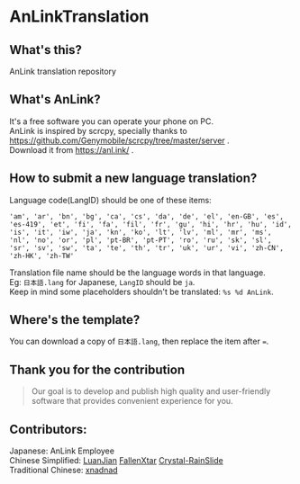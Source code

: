 # AnLinkTranslation

What's this?
---
AnLink translation repository

What's AnLink?
---
It's a free software you can operate your phone on PC.  
AnLink is inspired by scrcpy, specially thanks to https://github.com/Genymobile/scrcpy/tree/master/server .  
Download it from https://anl.ink/ .

How to submit a new language translation?
---
Language code(LangID) should be one of these items:
```
'am', 'ar', 'bn', 'bg', 'ca', 'cs', 'da', 'de', 'el', 'en-GB', 'es', 'es-419', 'et', 'fi', 'fa', 'fil', 'fr', 'gu', 'hi', 'hr', 'hu', 'id', 'is', 'it', 'iw', 'ja', 'kn', 'ko', 'lt', 'lv', 'ml', 'mr', 'ms', 'nl', 'no', 'or', 'pl', 'pt-BR', 'pt-PT', 'ro', 'ru', 'sk', 'sl', 'sr', 'sv', 'sw', 'ta', 'te', 'th', 'tr', 'uk', 'ur', 'vi', 'zh-CN', 'zh-HK', 'zh-TW'
```
Translation file name should be the language words in that language.  
Eg: `日本語.lang` for Japanese, `LangID` should be `ja`.  
Keep in mind some placeholders shouldn't be translated: `%s %d AnLink`.

Where's the template?
---
You can download a copy of `日本語.lang`, then replace the item after `=`.

Thank you for the contribution
---
> Our goal is to develop and publish high quality and user-friendly software that provides convenient experience for you.

Contributors:
---
Japanese: AnLink Employee  
Chinese Simplified: [LuanJian](https://github.com/LuanJian) [FallenXtar](https://github.com/FallenXtar) [Crystal-RainSlide](https://github.com/Crystal-RainSlide)  
Traditional Chinese: [xnadnad](https://github.com/xnadnad)
